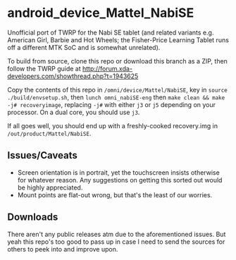 # android_device_Mattel_NabiSE

Unofficial port of TWRP for the Nabi SE tablet (and related variants e.g. American Girl, Barbie and Hot Wheels; the Fisher-Price Learning Tablet runs off a different MTK SoC and is somewhat unrelated).

To build from source, clone this repo or download this branch as a ZIP, then follow the TWRP guide at http://forum.xda-developers.com/showthread.php?t=1943625

Copy the contents of this repo in `/omni/device/Mattel/NabiSE`, key in `source ./build/envsetup.sh`, then `lunch omni_nabiSE-eng` then `make clean && make -j# recoveryimage`, replacing `-j#` with either `j3` or `j5` depending on your processor. On a dual core, you should use `j3`.

If all goes well, you should end up with a freshly-cooked recovery.img in `/out/product/Mattel/NabiSE`.

## Issues/Caveats
* Screen orientation is in portrait, yet the touchscreen insists otherwise for whatever reason. Any suggestions on getting this sorted out would be highly appreciated.
* Mount points are flat-out wrong, but that's the least of our worries.

## Downloads
There aren't any public releases atm due to the aforementioned issues. But yeah this repo's too good to pass up in case I need to send the sources for others to peek into and improve upon.
